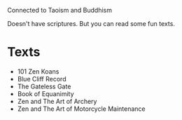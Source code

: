 Connected to Taoism and Buddhism

Doesn't have scriptures. But you can read some fun texts.
# Texts
- 101 Zen Koans
- Blue Cliff Record
- The Gateless Gate
- Book of Equanimity
- Zen and The Art of Archery
- Zen and The Art of Motorcycle Maintenance